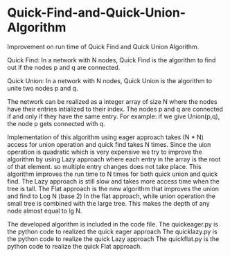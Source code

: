 # Quick-Find-and-Quick-Union-Algorithm
Improvement on run time of Quick Find and Quick Union Algorithm.

Quick Find:
In a network with N nodes, Quick Find is the algorithm to find out if the nodes p and q are connected.

Quick Union:
In a network with N nodes, Quick Union is the algorithm to unite two nodes p and q.

The network can be realized as a integer array of size N where the nodes have their entries intialized to their index. The nodes p and q are connected if and only if they have the same entry. 
For example:
  if we give Union(p,q), the node p gets connected with q.
  
Implementation of this algorithm using eager approach takes (N * N) access for union operation and quick find takes N times.
Since the uion operation is quadratic which is very expensive we try to improve the algorithm by using Lazy approach where each entry in the array is the root of that element. so multiple entry changes does not take place. 
This algorithm improves the run time to N times for both quick union and quick find.
The Lazy approach is still slow and takes more access time when the tree is tall.
The Flat approach is the new algorithm that improves the union and find to Log N (base 2)
In the flat approach, while union operation the small tree is combined with the large tree. This makes the depth of any node almost equal to lg N.
  
The developed algorithm is included in the code file.
The quickeager.py is the python code to realized the quick eager approach
The quicklazy.py is the python code to realize the quick Lazy approach
The quickflat.py is the python code to realize the quick Flat approach.

